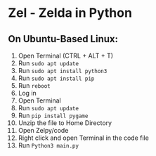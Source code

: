 # Zel - Zelda in Python

## On Ubuntu-Based Linux:
1. Open Terminal (CTRL + ALT + T)
2. Run `sudo apt update` 
3. Run `sudo apt install python3`
4. Run `sudo apt install pip`
5. Run `reboot`
6. Log in
7. Open Terminal
8. Run `sudo apt update`
9. Run `pip install pygame`
10. Unzip the file to Home Directory
11. Open Zelpy/code
12. Right click and open Terminal in the code file
13. Run `Python3 main.py`
